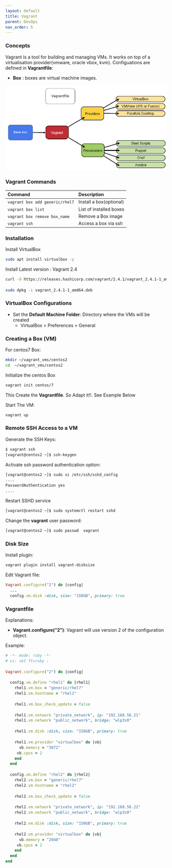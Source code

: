 ```yaml
---
layout: default
title: Vagrant
parent: DevOps
nav_order: 5
---
```


### Concepts
Vagrant is a tool for building and managing VMs. It works on top of a virtualisation provider(vmware, oracle vbox, kvm). Configuations are defined in **Vagrantfile**:

  - **Box** : boxes are virtual machine images.

![a](/docs/images/vagrant-concepts.png)

### Vagrant Commands

| Command                            | Description                            |
|:-----------------------------------|:---------------------------------------|
| `vagrant box add generic/rhel7`    | Install a box(optional)                |
| `vagrant box list`                 | List of installed boxes                |
| `vagrant box remove box_name`      | Remove a Box image                     |
| `vagrant ssh`                      | Access a box via ssh                   |




### Installation
Install VirtualBox
~~~sh
sudo apt install virtualbox -y
~~~

Install Latest version : Vagrant 2.4
~~~sh
curl -O https://releases.hashicorp.com/vagrant/2.4.1/vagrant_2.4.1-1_amd64.deb

sudo dpkg -i vagrant_2.4.1-1_amd64.deb 
~~~

### VirtualBox Configurations
- Set the **Default Machine Folder**: Directory where the VMs will be created
  - <a>VirtualBox > Preferences > General </a>


### Creating a Box (VM)
For centos7 Box:
~~~sh
mkdir ~/vagrant_vms/centos2
cd  ~/vagrant_vms/centos2
~~~

Initialize the centos Box
~~~sh
vagrant init centos/7
~~~

This Create the **Vagrantfile**. So Adapt it!!. See Example Below

Start The VM:
~~~sh
vagrant up
~~~


### Remote SSH Access to a VM
Generate the SSH Keys:
~~~sh
$ vagrant ssh
[vagrant@centos2 ~]$ ssh-keygen
~~~

Activate ssh password authentication option:
~~~sh
[vagrant@centos2 ~]$ sudo vi /etc/ssh/sshd_config
....
PasswordAuthentication yes
....
~~~

Restart SSHD service
~~~sh
[vagrant@centos2 ~]$ sudo systemctl restart sshd
~~~

Change the **vagrant** user password:
~~~sh
[vagrant@centos2 ~]$ sudo passwd  vagrant
~~~

### Disk Size
Install plugin:
~~~sh
vagrant plugin install vagrant-disksize
~~~

Edit Vagrant file:
~~~ruby
Vagrant.configure("2") do |config|
  ... 
  config.vm.disk :disk, size: "150GB", primary: true

~~~

### Vagrantfile
Explanations:
- **Vagrant.configure(“2”)**: Vagrant will use version 2 of the configuration object. 

Example:
~~~ruby
# -*- mode: ruby -*-
# vi: set ft=ruby :

Vagrant.configure("2") do |config|
    
  config.vm.define "rhel1" do |rhel1|
    rhel1.vm.box = "generic/rhel7"
    rhel1.vm.hostname = "rhel1"

    rhel1.vm.box_check_update = false

    rhel1.vm.network "private_network", ip: "192.168.56.21"
    rhel1.vm.network "public_network", bridge: "wlp3s0"

    rhel1.vm.disk :disk, size: "150GB", primary: true

    rhel1.vm.provider "virtualbox" do |vb|
      vb.memory = "3072"
     vb.cpus = 2
    end
  end

  config.vm.define "rhel2" do |rhel2|
    rhel2.vm.box = "generic/rhel7"
    rhel2.vm.hostname = "rhel2"

    rhel2.vm.box_check_update = false

    rhel2.vm.network "private_network", ip: "192.168.56.22"
    rhel2.vm.network "public_network", bridge: "wlp3s0"

    rhel2.vm.disk :disk, size: "150GB", primary: true

    rhel2.vm.provider "virtualbox" do |vb|
      vb.memory = "2048"
     vb.cpus = 2
    end
  end
end
~~~
